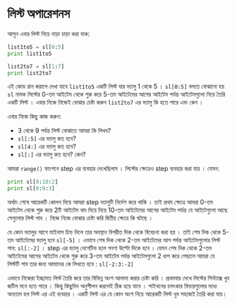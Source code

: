 # লিস্ট অপারেশনস

আসুন এবার লিস্ট নিয়ে নাড়া চাড়া করা যাক:

```python
list1to5 = sl[0:5]
print list1to5

list2to7 = sl[1:7]
print list2to7
```

এই কোড রান করালে দেখা যাবে `list1to5` একটি লিস্ট যার ভ্যালু 1 থেকে 5 । `sl[0:5]` বলতে বোঝানো হয় `sl` নামক লিস্টের 0-তম আইটেম থেকে শুরু করে 5-তম আইটেমের আগের আইটেম পর্যন্ত আইটেমগুলো নিয়ে তৈরি একটি লিস্ট । এবার নিজে নিজেই বোঝার চেষ্টা করুন `list2to7` এর ভ্যালু কি হতে পারে এবং কেন ।

এবার নিজে কিছু কাজ করুন:

* 3 থেকে 9 পর্যন্ত লিস্ট বোঝাতে আমরা কি লিখব?
* `sl[:5]` এর ভ্যালু কত হবে?
* `sl[4:]` এর ভ্যালু কত হবে?
* `sl[:]` এর ভ্যালু কত হবে? কেন?

আমরা `range()` ফাংশনে step এর ব্যবহার দেখেছিলাম । লিস্টের ক্ষেত্রেও step ব্যবহার করা যায় । যেমন:

```python
print sl[0:10:2]
print sl[0:9:3]
```

অর্থাৎ শেষে আরেকটি কোলন দিয়ে আমরা step ভ্যালুটি নির্দেশ করে থাকি । তাই প্রথম ক্ষেত্রে আমরা 0-তম আইটেম থেকে শুরু করে 2টি আইটেম
বাদ দিয়ে দিয়ে 10-তম আইটেমের আগের আইটেম পর্যন্ত যে আইটেগুলো আছে সেগুলোর লিস্ট পাব । নিজে নিজে বোঝার চেষ্টা করি দ্বিতীয় ক্ষেত্রে
কি ঘটছে ।

যে কোন ভ্যালুর আগে মাইনাস চিহ্ন দিলে তার অবস্থান বিপরীত দিক থেকে বিবেচনা করা হয় । তাই শেষ দিক থেকে 5-তম আইটেমের ভ্যালু হবে
`sl[-5]` । এভাবে শেষ দিক থেকে 2-তম আইটেমের আগ পর্যন্ত আইটেমগুলোর লিস্ট পাব: `sl[:-2]` । step এর ভ্যালু নেগেটিভ হলে গনণা উল্টো
দিকে হবে । যেমন শেষ দিক থেকে 2-তম আইটেমের আগের আইটেম থেকে শুরু করে 3-তম আইটেম পর্যন্ত আইটেমগুলো 2 ধাপ করে পেছালে আমরা যে  
লিস্টটি পাব তার জন্য আমাদের কে লিখতে হবে : `sl[-2:3:-2]`

এভাবে নিজেরা ইচ্ছামত লিস্ট তৈরি করে তার বিভিন্ন অংশ আলাদা করার চেষ্টা করি । প্রথমবার দেখে লিস্টের সিন্ট্যাক্স খুব জটিল মনে হতে
পারে । কিন্তু কিছুদিন অনুশীলন করলেই ঠিক হয়ে যাবে । পাইথনের চমৎকার ফিচারগুলোর মধ্যে অন্যতম হল লিস্ট এর এই ব্যবহার । একটি লিস্ট এর
যে কোন অংশ নিয়ে আরেকটি লিস্ট খুব সহজেই তৈরি করা যায়।
